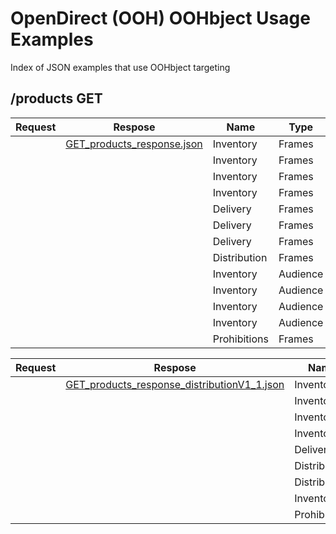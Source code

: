 # OpenDirect (OOH) OOHbject Usage Examples
Index of JSON examples that use OOHbject targeting

## /products GET

| Request | Respose                                                                                                                                                | Name         | Type     | DataSource     | Target      |
| ------- | ------------------------------------------------------------------------------------------------------------------------------------------------------ | ------------ | -------- | -------------- | ----------- |
|         | [GET\_products\_response.json](https://github.com/Outsmart-OOH/ooh_open_direct/blob/master/examples/OOHpenDirect_1-5-1_v-1/GET_products_response.json) | Inventory    | Frames   | Space          | frame\_id   |
|         |                                                                                                                                                        | Inventory    | Frames   | Space          | frame\_type |
|         |                                                                                                                                                        | Inventory    | Frames   | Space          | format      |
|         |                                                                                                                                                        | Inventory    | Frames   | Space          | environment |
|         |                                                                                                                                                        | Delivery     | Frames   | Time           | Days        |
|         |                                                                                                                                                        | Delivery     | Frames   | ShareOfDisplay | ShareOfTime |
|         |                                                                                                                                                        | Delivery     | Frames   | ShareOfDisplay | Spot        |
|         |                                                                                                                                                        | Distribution | Frames   | ShareOfDisplay | Hours       |
|         |                                                                                                                                                        | Inventory    | Audience | Route          | Age         |
|         |                                                                                                                                                        | Inventory    | Audience | Route          | Sex         |
|         |                                                                                                                                                        | Inventory    | Audience | Route          | Affluence   |
|         |                                                                                                                                                        | Inventory    | Audience | Metrics        | Impacts     |
|         |                                                                                                                                                        | Prohibitions | Frames   | Space          | Alcohol     |

| Request | Respose                                                                                                                                                                                    | Name         | Type       | DataSource     | Target      |
| ------- | ------------------------------------------------------------------------------------------------------------------------------------------------------------------------------------------ | ------------ | ---------- | -------------- | ----------- |
|         | [GET\_products\_response\_distributionV1\_1.json](https://github.com/Outsmart-OOH/ooh_open_direct/blob/master/examples/OOHpenDirect_1-5-1_v-1/GET_products_response_distributionV1_1.json) | Inventory    | Frames     | Space          | frame\_id   |
|         |                                                                                                                                                                                            | Inventory    | Frames     | Space          | frame\_type |
|         |                                                                                                                                                                                            | Inventory    | Frames     | Space          | format      |
|         |                                                                                                                                                                                            | Inventory    | Frames     | Space          | environment |
|         |                                                                                                                                                                                            | Delivery     | Frames     | ShareOfDisplay | Spot        |
|         |                                                                                                                                                                                            | Distribution | Frames     | ShareOfDisplay | Days        |
|         |                                                                                                                                                                                            | Distribution | Investment | Space          | tv\_area    |
|         |                                                                                                                                                                                            | Inventory    | Audience   | Metrics        | Impacts     |
|         |                                                                                                                                                                                            | Prohibitions | Frames     | Space          | Alcohol     |


